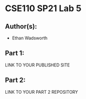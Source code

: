 # CSE110 SP21 Lab 5

## Author(s):
- Ethan Wadsworth

## Part 1:

LINK TO YOUR PUBLISHED SITE

## Part 2:

LINK TO YOUR PART 2 REPOSITORY